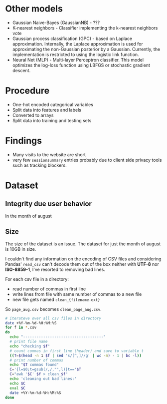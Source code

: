 
# Other models
* Gaussian Naive-Bayes (GaussianNB) - ???
* K-nearest neighbors - Classifier implementing the k-nearest neighbors vote
* Gaussian process classification (GPC) - based on Laplace approximation. Internally, the Laplace approximation is used for approximating the non-Gaussian posterior by a Gaussian. Currently, the implementation is restricted to using the logistic link function.
* Neural Net (MLP) - Multi-layer Perceptron classifier. This model optimizes the log-loss function using LBFGS or stochastic gradient descent.

# Procedure


* One-hot encoded categorical variables
* Split data into features and labels
* Converted to arrays
* Split data into training and testing sets

# Findings
* Many visits to the website are short
* very few `sessionsummary` entries probably due to client side privacy tools such as tracking blockers.



# Dataset
## Integrity due user behavior
In the month of august

## Size
The size of the dataset is an issue. The dataset for just the month of august is 10GB in size.

I couldn't find any information on the encoding of CSV files and considering Pandas' `read_csv` can't decode them out of the box neither with **UTF-8** nor **ISO-8859-1**, I've resorted to removing bad lines.

For each csv file in a directory:
* read number of commas in first line
* write lines from file with same number of commas to a new file
* new file gets named `clean_{filename.ext}`

So `page_aug.csv` becomes `clean_page_aug.csv`.

```bash
# iterateve over all csv files in directory
date +%Y-%m-%d-%H:%M:%S
for f in *.csv
do
  echo "------------------------------------"
  # print file name
  echo "checking $f"
  # count commas in first line (header) and save to variable t
  ((T=$(head -n 1 $f | sed 's/[^,]//g' | wc -m) - 1 | bc -l))
  # print number of commas
  echo "$T commas found"
  C='{l=$0;t=gsub(/,/,"",l)}t=='$T
  C="awk '$C' $f > clean_$f"
  echo 'cleaning out bad lines:'
  echo $C
  eval $C
  date +%Y-%m-%d-%H:%M:%S
done
```
